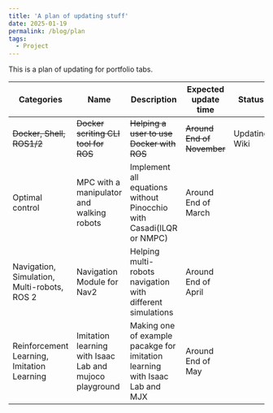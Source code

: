 ```yaml
---
title: 'A plan of updating stuff'
date: 2025-01-19
permalink: /blog/plan
tags:
  - Project
---
```


This is a plan of updating for portfolio tabs.

| Categories | Name | Description | Expected update time | Status | ETC |
|---|---|---|---|---|---|
| ~~Docker, Shell, ROS1/2~~ | ~~Docker scriting CLI tool for ROS~~ | ~~Helping a user to use Docker with ROS~~ | ~~Around End of November~~ | Updating Wiki | [Post](https://mars-hss.github.io/blog/ros_container) |
| Optimal control | MPC with a manipulator and walking robots | Implement all equations without Pinocchio with Casadi(ILQR or NMPC) | Around End of March |  |  |
| Navigation, Simulation, Multi-robots, ROS 2 | Navigation Module for Nav2 | Helping multi-robots navigation with different simulations | Around End of April |  | UxV and Legged |
| Reinforcement Learning, Imitation Learning | Imitation learning with Isaac Lab and mujoco playground | Making one of example pacakge for imitation learning with Isaac Lab and MJX | Around End of May |  |  |